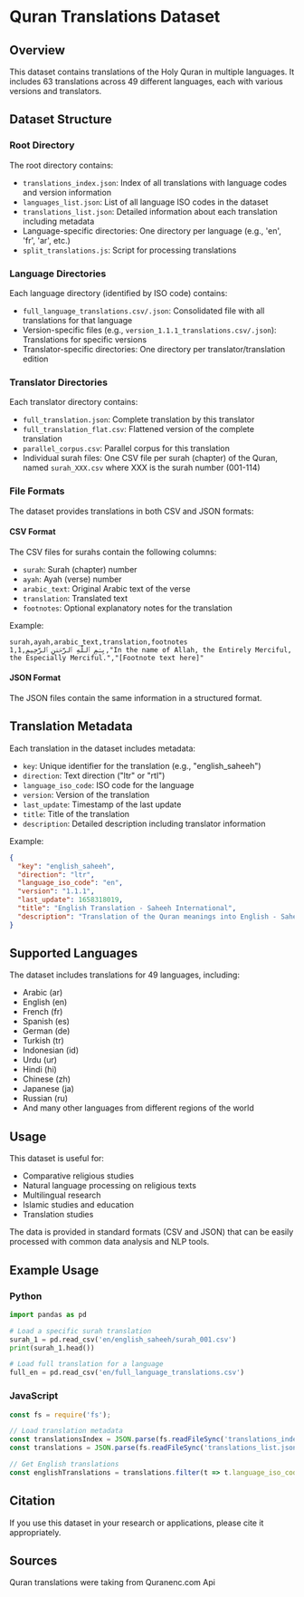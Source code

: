 # Quran Translations Dataset

## Overview
This dataset contains translations of the Holy Quran in multiple languages. It includes 63 translations across 49 different languages, each with various versions and translators.

## Dataset Structure

### Root Directory
The root directory contains:
- `translations_index.json`: Index of all translations with language codes and version information
- `languages_list.json`: List of all language ISO codes in the dataset
- `translations_list.json`: Detailed information about each translation including metadata
- Language-specific directories: One directory per language (e.g., 'en', 'fr', 'ar', etc.)
- `split_translations.js`: Script for processing translations

### Language Directories
Each language directory (identified by ISO code) contains:
- `full_language_translations.csv/.json`: Consolidated file with all translations for that language
- Version-specific files (e.g., `version_1.1.1_translations.csv/.json`): Translations for specific versions
- Translator-specific directories: One directory per translator/translation edition

### Translator Directories
Each translator directory contains:
- `full_translation.json`: Complete translation by this translator
- `full_translation_flat.csv`: Flattened version of the complete translation
- `parallel_corpus.csv`: Parallel corpus for this translation
- Individual surah files: One CSV file per surah (chapter) of the Quran, named `surah_XXX.csv` where XXX is the surah number (001-114)

### File Formats
The dataset provides translations in both CSV and JSON formats:

#### CSV Format
The CSV files for surahs contain the following columns:
- `surah`: Surah (chapter) number
- `ayah`: Ayah (verse) number
- `arabic_text`: Original Arabic text of the verse
- `translation`: Translated text
- `footnotes`: Optional explanatory notes for the translation

Example:
```
surah,ayah,arabic_text,translation,footnotes
1,1,بِسۡمِ ٱللَّهِ ٱلرَّحۡمَٰنِ ٱلرَّحِيمِ,"In the name of Allah, the Entirely Merciful, the Especially Merciful.","[Footnote text here]"
```

#### JSON Format
The JSON files contain the same information in a structured format.

## Translation Metadata
Each translation in the dataset includes metadata:
- `key`: Unique identifier for the translation (e.g., "english_saheeh")
- `direction`: Text direction ("ltr" or "rtl")
- `language_iso_code`: ISO code for the language
- `version`: Version of the translation
- `last_update`: Timestamp of the last update
- `title`: Title of the translation
- `description`: Detailed description including translator information

Example:
```json
{
  "key": "english_saheeh",
  "direction": "ltr",
  "language_iso_code": "en",
  "version": "1.1.1",
  "last_update": 1658318019,
  "title": "English Translation - Saheeh International",
  "description": "Translation of the Quran meanings into English - Saheeh International - Al-Muntada Al-Islami (Islamic Forum)"
}
```

## Supported Languages
The dataset includes translations for 49 languages, including:
- Arabic (ar)
- English (en)
- French (fr)
- Spanish (es)
- German (de)
- Turkish (tr)
- Indonesian (id)
- Urdu (ur)
- Hindi (hi)
- Chinese (zh)
- Japanese (ja)
- Russian (ru)
- And many other languages from different regions of the world

## Usage
This dataset is useful for:
- Comparative religious studies
- Natural language processing on religious texts
- Multilingual research
- Islamic studies and education
- Translation studies

The data is provided in standard formats (CSV and JSON) that can be easily processed with common data analysis and NLP tools.

## Example Usage

### Python
```python
import pandas as pd

# Load a specific surah translation
surah_1 = pd.read_csv('en/english_saheeh/surah_001.csv')
print(surah_1.head())

# Load full translation for a language
full_en = pd.read_csv('en/full_language_translations.csv')
```

### JavaScript
```javascript
const fs = require('fs');

// Load translation metadata
const translationsIndex = JSON.parse(fs.readFileSync('translations_index.json', 'utf8'));
const translations = JSON.parse(fs.readFileSync('translations_list.json', 'utf8'));

// Get English translations
const englishTranslations = translations.filter(t => t.language_iso_code === 'en');
```

## Citation
If you use this dataset in your research or applications, please cite it appropriately.

## Sources 
Quran translations were taking from Quranenc.com Api 

